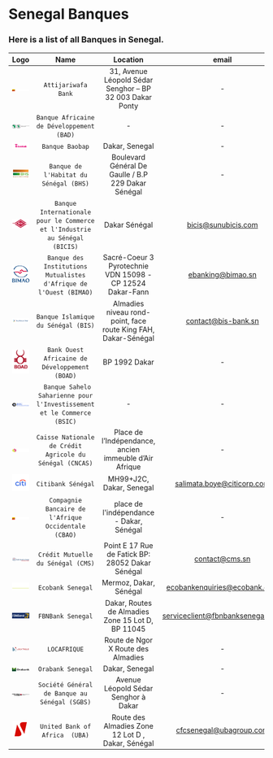# Senegal Banques
### Here is a list of all Banques in Senegal.

|               Logo               |                                    Name                                    |                            Location                            |              email               |                                        website                                        |            phone             |
|:--------------------------------:|:--------------------------------------------------------------------------:|:--------------------------------------------------------------:|:--------------------------------:|:-------------------------------------------------------------------------------------:|:----------------------------:|
|    ![img.png](assets/img.png)    |                            `Attijariwafa Bank`                             |    31, Avenue Léopold Sédar Senghor – BP 32 003 Dakar Ponty    |                -                 |                          https://www.attijariwafabank.com/fr                          | 221338899898 -  221338234857 |
|  ![img_1.png](assets/img_1.png)  |                 `Banque Africaine de Développement (BAD)`                  |                               -                                |                -                 |                                https://www.afdb.org/fr                                |              -               |
|  ![img.png](assets/img_16.png)   |                              `Banque Baobap`                               |                         Dakar, Senegal                         |                -                 |                                https://baobab.com/sn/                                 |              -               |
|  ![img_2.png](assets/img_2.png)  |                   `Banque de l'Habitat du Sénégal (BHS)`                   |      Boulevard Général De Gaulle / B.P 229 Dakar Sénégal       |                -                 |                                  https://www.bhs.sn/                                  |         221338393333         |
|  ![img_3.png](assets/img_3.png)  | `Banque Internationale pour le Commerce et l'Industrie au Sénégal (BICIS)` |                         Dakar Sénégal                          |       bicis@sunubicis.com        |                                https://sunubicis.com/                                 |    338390390 - 338234721     |
|  ![img_4.png](assets/img_4.png)  |     `Banque des Institutions Mutualistes d'Afrique de l'Ouest (BIMAO)`     |   Sacré-Coeur 3 Pyrotechnie VDN 15098 - CP 12524 Dakar-Fann    |        ebanking@bimao.sn         |                       https://ebanking.bimao.sn/PortailWeb/#!/                        |         221338598218         |
|  ![img_5.png](assets/img_5.png)  |                    `Banque Islamique du Sénégal (BIS)`                     | Almadies niveau rond-point, face route King FAH, Dakar-Sénégal |       contact@bis-bank.sn        |                                 https://bis-bank.com/                                 | 221338496262 - 221338224948  |
|  ![img_6.png](assets/img_6.png)  |               `Bank Ouest Africaine de Développement (BOAD)`               |                         BP 1992 Dakar                          |                -                 |                                 https://www.boad.org/                                 |    338496240 - 338421667     |
|  ![img_7.png](assets/img_7.png)  |  ` Banque Sahelo Saharienne pour l'Investissement et le Commerce (BSIC)`   |                               -                                |                -                 |                               https://bsicbank.com/eng/                               |    338895858 - 338427105     |
|  ![img_8.png](assets/img_8.png)  |          `Caisse Nationale de Crédit Agricole du Sénégal (CNCAS)`          |     Place de l’Indépendance, ancien immeuble d’Air Afrique     |                -                 |                           https://www.labanqueagricole.sn/                            |    338393636 - 338212606     |
|  ![img_9.png](assets/img_9.png)  |                             `Citibank Sénégal`                             |                    MH99+J2C, Dakar, Senegal                    |    salimata.boye@citicorp.com    |                                 https://www.citi.com/                                 |    338491111 - 338238817     |
|    ![img.png](assets/img.png)    |            `Compagnie Bancaire de l'Afrique Occidentale (CBAO)`            |            place de l'indépendance - Dakar, Sénégal            |                -                 | https://www.attijariwafabank.com/en/international-subsidiaries/CBAO-S%C3%A9n%C3%A9gal |         221338496060         |
|  ![img.png](assets/img_17.png)   |                     `Crédit Mutuelle du Sénégal (CMS)`                     |       Point E 17 Rue de Fatick BP: 28052 Dakar Sénégal         |         contact@cms.sn           |                                 https://www.cms.sn/                                   |         221338694848         |
| ![img_10.png](assets/img_10.png) |                             `Ecobank Senegal`                              |                     Mermoz, Dakar, Sénégal                     |   ecobankenquiries@ecobank.com   |                      https://www.ecobank.com/sn/personal-banking                      |         221338492300         |
|  ![img.png](assets/img_13.png)   |                             `FBNBank Senegal`                              |       Dakar, Routes de Almadies Zone 15 Lot D, BP 11045        | serviceclient@fbnbanksenegal.com |                            https://www.fbnbanksenegal.com/                            |         221338598010         |
| ![img_1.png](assets/img_15.png)  |                                `LOCAFRIQUE`                                |               Route de Ngor X Route des Almadies               |                -                 |                            https://www.locafrique-sf.com/                             |         221338592760         |
|  ![img.png](assets/img_14.png)   |                             `Orabank Senegal`                              |                         Dakar, Senegal                         |                -                 |                      https://www.orabank.net/fr/filiale/senegal                       |              -               |
| ![img_11.png](assets/img_11.png) |               `Société Général de Banque au Sénégal (SGBS)`                |              Avenue Léopold Sédar Senghor à Dakar              |                -                 |                            https://societegenerale.sn/fr/                             | 221338395500 - 221338394242  |
| ![img_12.png](assets/img_12.png) |                       `United Bank of Africa  (UBA)`                       |       Route des Almadies Zone 12 Lot D , Dakar, Sénégal        |     cfcsenegal@ubagroup.com      |                              https://www.ubasenegal.com/                              | 221338595100 - 221338206010  |
